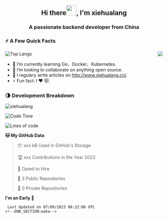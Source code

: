 <h2 align="center">Hi there<img src="https://cdn.jsdelivr.net/gh/dmego/images/img/Hi.gif" height="32" />, I'm xiehualang </h2>
<h3 align="center">A passionate backend developer from China</h3>

### ⚡️ A Few Quick Facts

<img align="right" src="https://readme-stats-dmego.vercel.app/api?username=xiehualang&show_icons=true&icon_color=1573B3&hide_title=true&text_color=718096&bg_color=00000000&hide_border=true"/>

![Top Langs](https://github-readme-stats.vercel.app/api/top-langs/?username=xiehualang&layout=compact&theme=tokyonight)
<ul>
    <li> 🌱 I’m currently learning Go、Docker、Kubernetes.</li>
    <li> 👯 I’m looking to collaborate on anything open source.</li>
    <li> 📝 I regulary write articles on <a href="http://www.xiehualang.cn/">http://www.xiehualang.cn/</a>.</li>
    <li> ⚡ Fun fact: I ❤️ 😻.</li>
</ul>

### 🌗 Development Breakdown

<img src="https://komarev.com/ghpvc/?username=xiehualang" alt="xiehualang" />

<!--START_SECTION:waka-->
![Code Time](http://img.shields.io/badge/Code%20Time-2%2C213%20hrs%2018%20mins-blue)

![Lines of code](https://img.shields.io/badge/From%20Hello%20World%20I%27ve%20Written-480.9%20thousand%20lines%20of%20code-blue)

**🐱 My GitHub Data** 

> 📦 xxx kB Used in GitHub's Storage 
 > 
> 🏆 xxx Contributions in the Year 2023
 > 
> 💼 Opted to Hire
 > 
> 📜 3 Public Repositories 
 > 
> 🔑 0 Private Repositories 
 > 
**I'm an Early 🐤** 
```
 Last Updated on 07/09/2023 08:22:06 UTC
<!--END_SECTION:waka-->
